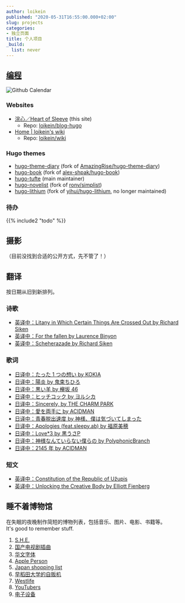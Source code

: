 ```yaml
---
author: loikein
published: "2020-05-31T16:55:00.000+02:00"
slug: projects
categories:
- 独立页面
title: 个人项目
_build:
  list: never
---
```

## [编程](https://github.com/loikein)

![Github Calendar](https://ghchart.rshah.org/loikein)  

### Websites

- [浣心／Heart of Sleeve](https://blog.loikein.one/) \(this site\)
  + Repo: [loikein/blog-hugo](https://github.com/loikein/blog-hugo)
- [Home | loikein's wiki](https://wiki.loikein.one/)
  + Repo: [loikein/wiki](https://github.com/loikein/wiki)

### Hugo themes

- [hugo-theme-diary](https://github.com/loikein/hugo-theme-diary) \(fork of [AmazingRise/hugo-theme-diary](https://github.com/AmazingRise/hugo-theme-diary)\)
- [hugo-book](https://github.com/loikein/hugo-book) \(fork of [alex-shpak/hugo-book](https://github.com/alex-shpak/hugo-book)\)
- [hugo-tufte](https://github.com/loikein/hugo-tufte) \(main maintainer\)
- [hugo-novelist](https://github.com/loikein/hugo-novelist) \(fork of [ronv/simplist](https://github.com/ronv/simplist)\)
- [hugo-lithium](https://github.com/loikein/hugo-lithium-loikein) \(fork of [yihui/hugo-lithium](https://github.com/yihui/hugo-lithium), no longer maintained\)

### 待办

{{% include2 "todo" %}}


## 摄影

（目前没找到合适的公开方式，先不管了！）


## 翻译

按日期从旧到新排列。

### 诗歌

- [英译中：Litany in Which Certain Things Are Crossed Out by Richard Siken](/posts/2019-06-09-litany-in-which-certain-things-are-crossed-out-by-richard-siken/)
- [英译中：For the fallen by Laurence Binyon](/posts/2022-04-12-for-the-fallen-by-laurence-binyon/)
- [英译中：Scheherazade by Richard Siken](/posts/2023-12-15-scheherazade-by-richard-siken/)

### 歌词

- [日译中：たった 1 つの想い by KOKIA](/posts/2016-06-23-tatta-hitotuno-omoi-by-kokia/)
- [日译中：陽炎 by 鬼束ちひろ](/posts/2019-09-14-kagerou-by-onitsuka-chihiro/)
- [日译中：黒い羊 by 欅坂 46](/posts/2019-09-20-kuroi-hitsuji-by-keyakizaka46/)
- [日译中：ヒッチコック by ヨルシカ](/posts/2019-10-05-hitchcock-by-yorushika/)
- [日译中：Sincerely, by THE CHARM PARK](/posts/2019-10-26-sincerely-by-the-charm-park/)
- [日译中：愛を両手に by ACIDMAN](/posts/2019-11-10-ai-wo-ryoute-ni-by-acidman/)
- [日译中：青春脱出速度 by 神様、僕は気づいてしまった](/posts/2019-12-14-seishun-datshutsu-sokudo-by-kami-sama-boku-wa-kizuiteshimatta/)
- [日译中：Apologies (feat.sleepy.ab) by 福原美穂](/posts/2020-03-06-apologies-feat-sleepy-ab-by-fukuhara-miho/)
- [日译中：Love*3 by 黒うさP](/posts/2020-07-31-love-times-3-by-kurousa-p/)
- [日译中：神様なんていらない僕らの by PolyphonicBranch](/posts/2022-10-27-kami-sama-nante-iranai-bokura-no-by-polyphonicbranch/)
- [日译中：2145 年 by ACIDMAN ](/posts/2023-01-16-year-2145-by-acidman/)

### 短文

- [英译中：Constitution of the Republic of Užupis](/posts/2019-12-15-constitution-of-the-republic-of-uzupis/)
- [英译中：Unlocking the Creative Body by Elliott Fienberg](/posts/2020-02-09-unlocking-the-creative-body-by-elliott-fienberg/)


## 睡不着博物馆

在失眠的夜晚制作简短的博物列表，包括音乐、图片、电影、书籍等。  
It's good to remember stuff.  

1. [S.H.E.](/posts/2018-01-25-sleepless-museum-001-s-h-e/)
2. [国产电视剧插曲](/posts/2018-01-25-sleepless-museum-002-songs-from-chinese-dramas/)
3. [华文字体](/posts/2018-01-29-sleepless-museum-003-sinotype-fonts/)
4. [Apple Person](/posts/2018-01-30-sleepless-museum-004-apple-person/)
5. [Japan shopping list](/posts/2018-05-21-sleepless-museum-005-japan-shopping-list/)
6. [早稻田大学的自贩机](/posts/2018-09-20-sleepless-museum-006-vending-machines-at-waseda/)
7. [Westlife](/posts/2019-02-14-sleepless-museum-007-westlife/)
8. [YouTubers](/posts/2019-08-29-sleepless-museum-008-youtubers/)
9. [电子设备](/posts/2020-01-31-sleepless-museum-009-digital-gadgets/)
